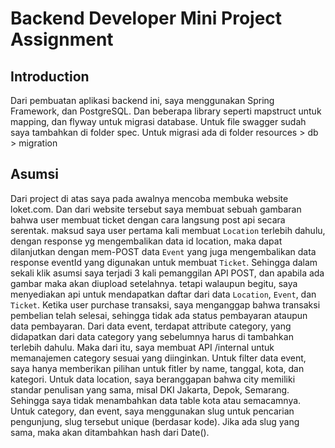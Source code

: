 Backend Developer Mini Project Assignment
====

Introduction
----
Dari pembuatan aplikasi backend ini, saya menggunakan Spring Framework, dan PostgreSQL.
Dan beberapa library seperti mapstruct untuk mapping, dan flyway untuk migrasi database.
Untuk file swagger sudah saya tambahkan di folder spec.
Untuk migrasi ada di folder resources > db > migration


Asumsi
-----
Dari project di atas saya pada awalnya mencoba membuka website loket.com.
Dan dari website tersebut saya membuat sebuah gambaran bahwa user membuat ticket dengan cara langsung post api secara serentak.
maksud saya user pertama kali membuat `Location` terlebih dahulu, dengan response yg mengembalikan data id location, maka
dapat dilanjutkan dengan mem-POST data `Event` yang juga mengembalikan data response eventId yang digunakan untuk membuat `Ticket`.
Sehingga dalam sekali klik asumsi saya terjadi 3 kali pemanggilan API POST, dan apabila ada gambar maka akan diupload setelahnya.
tetapi walaupun begitu, saya menyediakan api untuk mendapatkan daftar dari data `Location`, `Event`, dan `Ticket`.
Ketika user purchase transaksi, saya menganggap bahwa transaksi pembelian telah selesai, sehingga tidak ada status pembayaran ataupun data pembayaran.
Dari data event, terdapat attribute category, yang didapatkan dari data category yang sebelumnya harus di tambahkan terlebih dahulu.
Maka dari itu, saya membuat API /internal untuk memanajemen category sesuai yang diinginkan.
Untuk filter data event, saya hanya memberikan pilihan untuk fitler by name, tanggal, kota, dan kategori.
Untuk data location, saya beranggapan bahwa city memiliki standar penulisan yang sama, misal DKI Jakarta, Depok, Semarang.
Sehingga saya tidak menambahkan data table kota atau semacamnya.
Untuk category, dan event, saya menggunakan slug untuk pencarian pengunjung, slug tersebut unique (berdasar kode). Jika ada slug yang sama,
maka akan ditambahkan hash dari Date().

